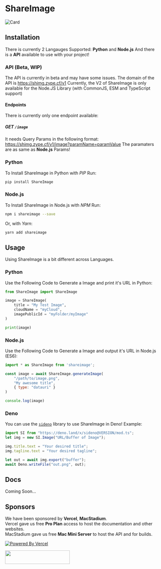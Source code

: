 # ShareImage
![Card](https://shimg.zype.cf/v1/image?title=Generate%20Social%20Share%20Images%20Dynamically!&cloudName=zype&imagePublicID=ShareImage/Docs-Card)
## Installation
There is currently 2 Langauges Supported: **Python** and **Node.js**
And there is a **API** available to use with your project!
### API (Beta, WIP)
The API is currently in beta and may have some issues.
The domain of the API is https://shimg.zype.cf/v1
Currently, the V2 of ShareImage is only available for the Node.JS Library (with CommonJS, ESM and TypeScript support)
#### Endpoints
There is currently only one endpoint available:
##### GET `/image`
It needs Query Params in the following format:
https://shimg.zype.cf/v1/image?paramName=paramValue
The paramaters are as same as **Node.js** Params!
### Python
To Install ShareImage in Python with *PIP* Run:
```sh
pip install ShareImage
```
### Node.js
To Install ShareImage in Node.js with *NPM* Run:
```sh
npm i shareimage --save
```
Or, with *Yarn*:
```sh
yarn add shareimage
```
## Usage
Using ShareImage is a bit different across Languages.
### Python
Use the Following Code to Generate a Image and print it's URL in Python:
```py
from ShareImage import ShareImage

image = ShareImage(
    title = "My Test Image",
    cloudName = "myCloud",
    imagePublicId = "myFolder/myImage"
)

print(image)
```
### Node.js
Use the Following Code to Generate a Image and output it's URL in Node.js (ES6):
```js
import * as ShareImage from 'shareimage';

const image = await ShareImage.generateImage(
    "/path/to/image.png",
    "My awesome title",
    { type: "datauri" }
)

console.log(image)
```

### Deno
You can use the [`sideno`](https://deno.land/x/sideno) library to use ShareImage in Deno!
Example:
```ts
import SI from "https://deno.land/x/sideno@VERSION/mod.ts";
let img = new SI.Image("URL/Buffer of Image");

img.title.text = "Your desired title";
img.tagline.text = "Your desired tagline";

let out = await img.export("buffer");
await Deno.writeFile("out.png", out);
```

## Docs
Coming Soon...

## Sponsors
We have been sponsored by **Vercel**, **MacStadium**.  
Vercel gave us free **Pro Plan** access to host the documentation and other websites.  
MacStadium gave us free **Mac Mini Server** to host the API and for builds.  

[![Powered By Vercel](https://res.cloudinary.com/zype/image/upload/ShareImage/powered-by-vercel.png)](https://vercel.com/?utm_source=zypeoss&utm_campaign=oss)

<img src="https://res.cloudinary.com/zype/image/upload/ShareImage/MacStadium" height="44" width="212">
